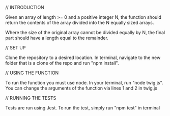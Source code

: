 // INTRODUCTION

Given an array of length >= 0 and a positive integer N, the function should return the contents of the array divided into the N equally sized arrays.

Where the size of the original array cannot be divided equally by N, the final part should have a length equal to the remainder.

// SET UP

Clone the repository to a desired location. In terminal, navigate to the new folder that is a clone of the repo and run "npm install".

// USING THE FUNCTION

To run the function you must use node. In your terminal, run "node twig.js". You can change the arguments of the function via lines 1 and 2 in twig.js

// RUNNING THE TESTS

Tests are run using Jest. To run the test, simply run "npm test" in terminal
